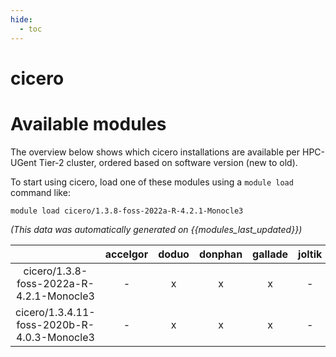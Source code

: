 ```yaml
---
hide:
  - toc
---
```


cicero
======

# Available modules


The overview below shows which cicero installations are available per HPC-UGent Tier-2 cluster, ordered based on software version (new to old).

To start using cicero, load one of these modules using a `module load` command like:

```shell
module load cicero/1.3.8-foss-2022a-R-4.2.1-Monocle3
```

*(This data was automatically generated on {{modules_last_updated}})*  

| |accelgor|doduo|donphan|gallade|joltik|shinx|
| :---: | :---: | :---: | :---: | :---: | :---: | :---: |
|cicero/1.3.8-foss-2022a-R-4.2.1-Monocle3|-|x|x|x|-|-|
|cicero/1.3.4.11-foss-2020b-R-4.0.3-Monocle3|-|x|x|x|-|-|
